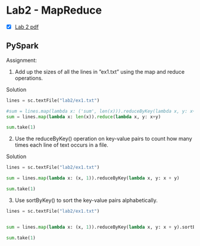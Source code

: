 # Lab2 - MapReduce

- [x] [Lab 2 pdf](https://drive.google.com/file/d/1s_NyhN_ZnVE8SWvQWX8d2R5lYVBiv1G2/view)

## PySpark

Assignment:
1. Add up the sizes of all the lines in ”ex1.txt” using the map and reduce operations.

Solution
```python
lines = sc.textFile("lab2/ex1.txt")

#sum = lines.map(lambda x: ('sum', len(x))).reduceByKey(lambda x, y: x+y)
sum = lines.map(lambda x: len(x)).reduce(lambda x, y: x+y)

sum.take(1)
```

2. Use the reduceByKey() operation on key-value pairs to count how many times each line
of text occurs in a file.

Solution
```python
lines = sc.textFile("lab2/ex1.txt")

sum = lines.map(lambda x: (x, 1)).reduceByKey(lambda x, y: x + y)

sum.take(1)
```

3. Use sortByKey() to sort the key-value pairs alphabetically.
```python
lines = sc.textFile("lab2/ex1.txt")


sum = lines.map(lambda x: (x, 1)).reduceByKey(lambda x, y: x + y).sortByKey(ascending=True)

sum.take(1)
```
